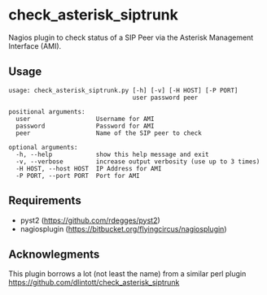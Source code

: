 # check_asterisk_siptrunk

Nagios plugin to check status of a SIP Peer via the Asterisk Management Interface (AMI).


## Usage

```
usage: check_asterisk_siptrunk.py [-h] [-v] [-H HOST] [-P PORT]
                                  user password peer

positional arguments:
  user                  Username for AMI
  password              Password for AMI
  peer                  Name of the SIP peer to check

optional arguments:
  -h, --help            show this help message and exit
  -v, --verbose         increase output verbosity (use up to 3 times)
  -H HOST, --host HOST  IP Address for AMI
  -P PORT, --port PORT  Port for AMI

```

## Requirements

- pyst2 (https://github.com/rdegges/pyst2)
- nagiosplugin (https://bitbucket.org/flyingcircus/nagiosplugin)

## Acknowlegments

This plugin borrows a lot (not least the name) from a similar perl plugin https://github.com/dlintott/check_asterisk_siptrunk
